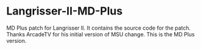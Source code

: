 # Langrisser-II-MD-Plus
MD Plus patch for Langrisser II. It contains the source code for the patch. Thanks ArcadeTV for his initial version of MSU change. This is the MD Plus version.
